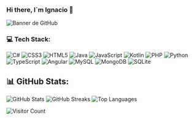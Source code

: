 ### Hi there, I´m Ignacio 👋

<!DOCTYPE html>
<html lang="es">
<head>
    <meta charset="UTF-8">
    <meta name="viewport" content="width=device-width, initial-scale=1.0">
</head>
<body>
    <img src="https://github.com/IgnacioDominguezHernandez/IgnacioDominguezHernandez/assets/165905437/780c624c-0a42-49fe-92f8-ff96f139d0c4" alt="Banner de GitHub">
    <h3>💻 Tech Stack:</h3>
    <p>
        <img src="https://img.shields.io/badge/c%23-%23239120.svg?style=for-the-badge&logo=csharp&logoColor=white" alt="C#">
        <img src="https://img.shields.io/badge/css3-%231572B6.svg?style=for-the-badge&logo=css3&logoColor=white" alt="CSS3">
        <img src="https://img.shields.io/badge/html5-%23E34F26.svg?style=for-the-badge&logo=html5&logoColor=white" alt="HTML5">
        <img src="https://img.shields.io/badge/java-%23ED8B00.svg?style=for-the-badge&logo=openjdk&logoColor=white" alt="Java">
        <img src="https://img.shields.io/badge/javascript-%23323330.svg?style=for-the-badge&logo=javascript&logoColor=%23F7DF1E" alt="JavaScript">
        <img src="https://img.shields.io/badge/kotlin-%237F52FF.svg?style=for-the-badge&logo=kotlin&logoColor=white" alt="Kotlin">
        <img src="https://img.shields.io/badge/php-%23777BB4.svg?style=for-the-badge&logo=php&logoColor=white" alt="PHP">
        <img src="https://img.shields.io/badge/python-3670A0?style=for-the-badge&logo=python&logoColor=ffdd54" alt="Python">
        <img src="https://img.shields.io/badge/typescript-%23007ACC.svg?style=for-the-badge&logo=typescript&logoColor=white" alt="TypeScript">
        <img src="https://img.shields.io/badge/angular-%23DD0031.svg?style=for-the-badge&logo=angular&logoColor=white" alt="Angular">
        <img src="https://img.shields.io/badge/mysql-%2300000f.svg?style=for-the-badge&logo=mysql&logoColor=white" alt="MySQL">
        <img src="https://img.shields.io/badge/MongoDB-%234ea94b.svg?style=for-the-badge&logo=mongodb&logoColor=white" alt="MongoDB">
        <img src="https://img.shields.io/badge/sqlite-%2307405e.svg?style=for-the-badge&logo=sqlite&logoColor=white" alt="SQLite">
    </p>
    <h2>📊 GitHub Stats:</h2>
    <p>
        <img src="https://github-readme-stats.vercel.app/api?username=IgnacioDomínguezHernández&theme=dark&hide_border=false&include_all_commits=false&count_private=false" alt="GitHub Stats">
        <img src="https://github-readme-streak-stats.herokuapp.com/?user=IgnacioDomínguezHernández&theme=dark&hide_border=false" alt="GitHub Streaks">
        <img src="https://github-readme-stats.vercel.app/api/top-langs/?username=IgnacioDomínguezHernández&theme=dark&hide_border=false&include_all_commits=false&count_private=false&layout=compact" alt="Top Languages">  <!-- Proudly created with GPRM ( https://gprm.itsvg.in ) -->
    </p>
    <p>
        <img src="https://visitcount.itsvg.in/api?id=IgnacioDomínguezHernández&icon=0&color=0" alt="Visitor Count">
    </p>
</body>
</html>



<!--
**IgnacioDominguezHernandez/IgnacioDominguezHernandez** is a ✨ _special_ ✨ repository because its `README.md` (this file) appears on your GitHub profile.

Here are some ideas to get you started:

- 🔭 I’m currently working on ...
- 🌱 I’m currently learning ...!

- 👯 I’m looking to collaborate on ...
- 🤔 I’m looking for help with ...
- 💬 Ask me about ...
- 📫 How to reach me: ...
- 😄 Pronouns: ...
- ⚡ Fun fact: ...
-->


